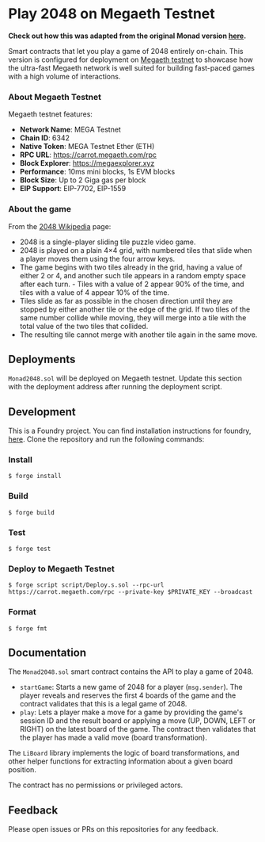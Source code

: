 # Play 2048 on Megaeth Testnet

**Check out how this was adapted from the original Monad version [here](https://blog.monad.xyz/blog/build-2048).**

Smart contracts that let you play a game of 2048 entirely on-chain. This version is configured for deployment on [Megaeth testnet](https://carrot.megaeth.com/) to showcase how the ultra-fast Megaeth network is well suited for building fast-paced games with a high volume of interactions.

### About Megaeth Testnet

Megaeth testnet features:
- **Network Name**: MEGA Testnet
- **Chain ID**: 6342
- **Native Token**: MEGA Testnet Ether (ETH)
- **RPC URL**: https://carrot.megaeth.com/rpc
- **Block Explorer**: https://megaexplorer.xyz
- **Performance**: 10ms mini blocks, 1s EVM blocks
- **Block Size**: Up to 2 Giga gas per block
- **EIP Support**: EIP-7702, EIP-1559

### About the game

From the [2048 Wikipedia](<https://en.wikipedia.org/wiki/2048_(video_game)>) page:

-   2048 is a single-player sliding tile puzzle video game.
-   2048 is played on a plain 4×4 grid, with numbered tiles that slide when a player moves them using the four arrow keys.
-   The game begins with two tiles already in the grid, having a value of either 2 or 4, and another such tile appears in a random empty space after each turn. - Tiles with a value of 2 appear 90% of the time, and tiles with a value of 4 appear 10% of the time.
-   Tiles slide as far as possible in the chosen direction until they are stopped by either another tile or the edge of the grid. If two tiles of the same number collide while moving, they will merge into a tile with the total value of the two tiles that collided.
-   The resulting tile cannot merge with another tile again in the same move.

## Deployments

`Monad2048.sol` will be deployed on Megaeth testnet. Update this section with the deployment address after running the deployment script.

## Development

This is a Foundry project. You can find installation instructions for foundry, [here](https://book.getfoundry.sh/getting-started/installation). Clone the repository and run the following commands:

### Install

```shell
$ forge install
```

### Build

```shell
$ forge build
```

### Test

```shell
$ forge test
```

### Deploy to Megaeth Testnet

```shell
$ forge script script/Deploy.s.sol --rpc-url https://carrot.megaeth.com/rpc --private-key $PRIVATE_KEY --broadcast
```

### Format

```shell
$ forge fmt
```

## Documentation

The `Monad2048.sol` smart contract contains the API to play a game of 2048.

-   `startGame`: Starts a new game of 2048 for a player (`msg.sender`). The player reveals and reserves the first 4 boards of the game and the contract validates that this is a legal game of 2048.
-   `play`: Lets a player make a move for a game by providing the game's session ID and the result board or applying a move (UP, DOWN, LEFT or RIGHT) on the latest board of the game. The contract then validates that the player has made a valid move (board transformation).

The `LiBoard` library implements the logic of board transformations, and other helper functions for extracting information about a given board position.

The contract has no permissions or privileged actors.

## Feedback

Please open issues or PRs on this repositories for any feedback.
